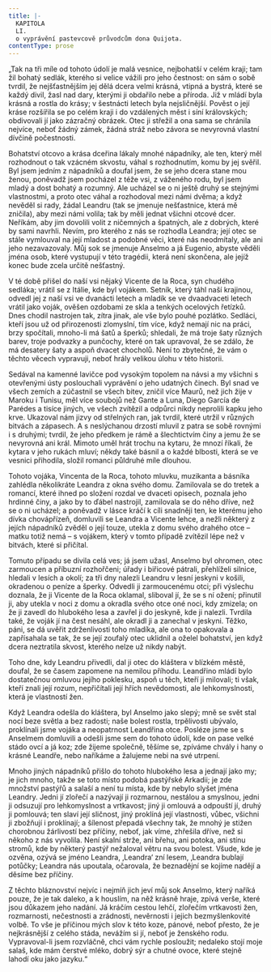 ```yaml
---
title: |-
  KAPITOLA
  LI.
  o vyprávění pastevcově průvodcům dona Quijota.
contentType: prose
---
```


  

„Tak na tři míle od tohoto údolí je malá vesnice, nejbohatší v celém kraji; tam žil bohatý sedlák, kterého si velice vážili pro jeho čestnost: on sám o sobě tvrdil, že nejšťastnějším jej dělá dcera velmi krásná, vtipná a bystrá, které se každý divil, žasl nad dary, kterými ji obdařilo nebe a příroda. Již v mládí byla krásná a rostla do krásy; v šestnácti letech byla nejsličnější. Pověst o její kráse rozšířila se po celém kraji i do vzdálených měst i síní královských; obdivovali jí jako zázračný obrázek. Otec ji střežil a ona sama se chránila nejvíce, neboť žádný zámek, žádná stráž nebo závora se nevyrovná vlastní dívčině počestnosti.

Bohatství otcovo a krása dceřina lákaly mnohé nápadníky, ale ten, který měl rozhodnout o tak vzácném skvostu, váhal s rozhodnutím, komu by jej svěřil. Byl jsem jedním z nápadníků a doufal jsem, že se jeho dcera stane mou ženou, poněvadž jsem pocházel z téže vsi, z váženého rodu, byl jsem mladý a dost bohatý a rozumný. Ale ucházel se o ni ještě druhý se stejnými vlastnostmi, a proto otec váhal a rozhodoval mezi námi dvěma; a když nevěděl si rady, žádal Leandru (tak se jmenuje nešťastnice, která mě zničila), aby mezi námi volila; tak by měli jednat všichni otcové dcer. Neříkám, aby jim dovolili volit z ničemných a špatných, ale z dobrých, které by sami navrhli. Nevím, pro kterého z nás se rozhodla Leandra; její otec se stále vymlouval na její mladost a podobné věci, které nás neodmítaly, ale ani jeho nezavazovaly. Můj sok se jmenuje Anselmo a já Eugenio, abyste věděli jména osob, které vystupují v této tragédii, která není skončena, ale jejíž konec bude zcela určitě nešťastný.

V té době přišel do naší vsi nějaký Vicente de la Roca, syn chudého sedláka; vrátil se z Itálie, kde byl vojákem. Setník, který táhl naší krajinou, odvedl jej z naší vsi ve dvanácti letech a mladík se ve dvaadvaceti letech vrátil jako voják, ověšen ozdobami ze skla a tenkých ocelových řetízků. Dnes chodil nastrojen tak, zítra jinak, ale vše bylo pouhé pozlátko. Sedláci, kteří jsou už od přirozenosti zlomyslní, tím více, když nemají nic na práci, brzy spočítali, mnoho-li má šatů a šperků; shledali, že má troje šaty různých barev, troje podvazky a punčochy, které on tak upravoval, že se zdálo, že má desatery šaty a aspoň dvacet chocholů. Není to zbytečné, že vám o těchto věcech vypravuji, neboť hrály velikou úlohu v této historii.

Sedával na kamenné lavičce pod vysokým topolem na návsi a my všichni s otevřenými ústy poslouchali vyprávění o jeho udatných činech. Byl snad ve všech zemích a zúčastnil se všech bitev, zničil více Maurů, než jich žije v Maroku i Tunisu, měl více soubojů než Gante a Luna, Diego García de Parédes a tisíce jiných, ve všech zvítězil a odpůrci nikdy neprolili kapku jeho krve. Ukazoval nám jizvy od střelných ran, jak tvrdil, které utržil v různých bitvách a zápasech. A s neslýchanou drzostí mluvil z patra se sobě rovnými i s druhými; tvrdil, že jeho předkem je rámě a šlechtictvím činy a jemu že se nevyrovná ani král. Mimoto uměl hrát trochu na kytaru, že mnozí říkali, že kytara v jeho rukách mluví; někdy také básnil a o každé blbosti, která se ve vesnici přihodila, složil romanci půldruhé míle dlouhou.

Tohoto vojáka, Vincenta de la Roca, tohoto mluvku, muzikanta a básníka zahlédla několikráte Leandra z okna svého domu. Zamilovala se do tretek a romancí, které ihned po složení rozdal ve dvaceti opisech, poznala jeho hrdinné činy, a jako by to ďábel nastrojil, zamilovala se do něho dříve, než se o ni ucházel; a poněvadž v lásce kráčí k cíli snadněji ten, ke kterému jeho dívka chovápřízeň, domluvili se Leandra a Vicente lehce, a nežli některý z jejích nápadníků zvěděl o její touze, utekla z domu svého drahého otce – matku totiž nemá – s vojákem, který v tomto případě zvítězil lépe než v bitvách, které si přičítal.

Tomuto případu se divila celá ves; já jsem užasl, Anselmo byl ohromen, otec zarmoucen a příbuzní rozhořčeni; úřady i biřicové pátrali, přehlíželi silnice, hledali v lesích a okolí; za tři dny nalezli Leandru v lesní jeskyni v košili, okradenou o peníze a šperky. Odvedli ji zarmoucenému otci; při výslechu doznala, že ji Vicente de la Roca oklamal, sliboval jí, že se s ní ožení; přinutil ji, aby utekla v noci z domu a okradla svého otce oné noci, kdy zmizela; on že ji zavedl do hlubokého lesa a zavřel ji do jeskyně, kde ji nalezli. Tvrdila také, že voják jí na čest nesáhl, ale okradl ji a zanechal v jeskyni. Těžko, páni, se dá uvěřit zdrženlivosti toho mladíka, ale ona to opakovala a zapřísahala se tak, že se její zoufalý otec uklidnil a oželel bohatství, jen když dcera neztratila skvost, kterého nelze už nikdy nabýt.

Toho dne, kdy Leandru přivedli, dal ji otec do kláštera v blízkém městě, doufal, že se časem zapomene na nemilou příhodu. Leandřino mládí bylo dostatečnou omluvou jejího poklesku, aspoň u těch, kteří ji milovali; ti však, kteří znali její rozum, nepřičítali její hřích nevědomosti, ale lehkomyslnosti, která je vlastností žen.

Když Leandra odešla do kláštera, byl Anselmo jako slepý; mně se svět stal nocí beze světla a bez radosti; naše bolest rostla, trpělivosti ubývalo, proklínali jsme vojáka a neopatrnost Leandřina otce. Posléze jsme se s Anselmem domluvili a odešli jsme sem do tohoto údolí, kde on pase velké stádo ovcí a já koz; zde žijeme společně, těšíme se, zpíváme chvály i hany o krásné Leandře, nebo naříkáme a žalujeme nebi na své utrpení.

Mnoho jiných nápadníků přišlo do tohoto hlubokého lesa a jednají jako my; je jich mnoho, takže se toto místo podobá pastýřské Arkadii; je zde množství pastýřů a salaší a není tu místa, kde by nebylo slyšet jména Leandry. Jedni jí zlořečí a nazývají ji rozmarnou, nestálou a smyslnou, jedni ji odsuzují pro lehkomyslnost a vrtkavost; jiný ji omlouvá a odpouští jí, druhý ji pomlouvá; ten slaví její sličnost, jiný proklíná její vlastnosti, vůbec, všichni ji zbožňují i proklínají; a šílenost přepadá všechny tak, že mnohý je stižen chorobnou žárlivostí bez příčiny, neboť, jak víme, zhřešila dříve, než si někoho z nás vyvolila. Není skalní strže, ani břehu, ani potoka, ani stínu stromů, kde by některý pastýř nežaloval větru na svou bolest. Všude, kde je ozvěna, ozývá se jméno Leandra, ‚Leandra‘ zní lesem, ‚Leandra bublají potůčky; Leandra nás upoutala, očarovala, že beznadějní se kojíme nadějí a děsíme bez příčiny.

Z těchto bláznovství nejvíc i nejmíň jich jeví můj sok Anselmo, který naříká pouze, že je tak daleko, a k houslím, na něž krásně hraje, zpívá verše, které jsou důkazem jeho nadání. Já kráčím cestou lehčí, zlořečím vrtkavosti žen, rozmarnosti, nečestnosti a zrádnosti, nevěrnosti i jejich bezmyšlenkovité volbě. To vše je příčinou mých slov k této koze, pánové, neboť přesto, že je nejkrásnější z celého stáda, nevážím si jí, neboť je ženského rodu. Vypravoval-li jsem rozvláčně, chci vám rychle posloužit; nedaleko stojí moje salaš, kde mám čerstvé mléko, dobrý sýr a chutné ovoce, které stejně lahodí oku jako jazyku.“
